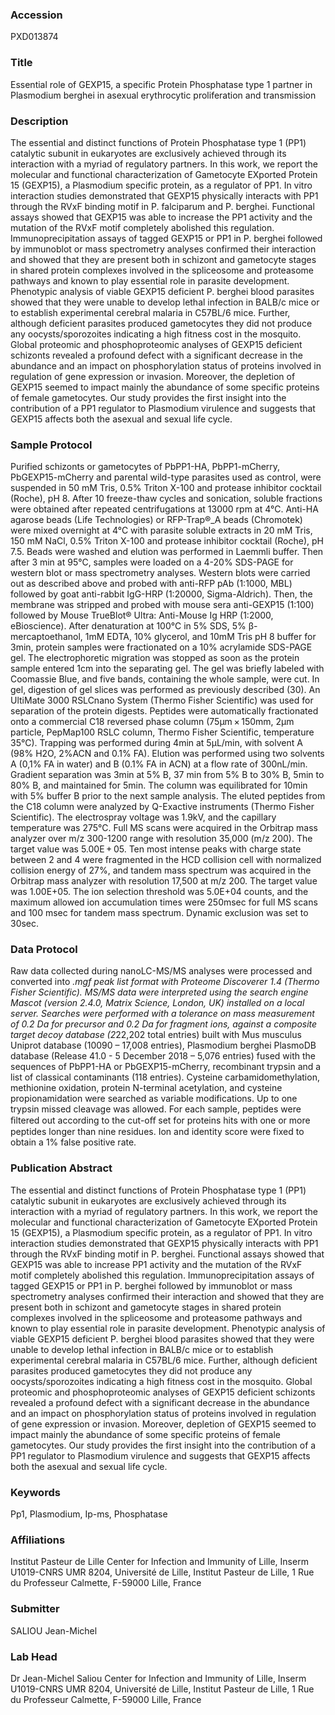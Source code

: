 ### Accession
PXD013874

### Title
Essential role of GEXP15, a specific Protein Phosphatase type 1 partner in Plasmodium berghei in asexual erythrocytic proliferation and transmission

### Description
The essential and distinct functions of Protein Phosphatase type 1 (PP1) catalytic subunit in eukaryotes are exclusively achieved through its interaction with a myriad of regulatory partners. In this work, we report the molecular and functional characterization of Gametocyte EXported Protein 15 (GEXP15), a Plasmodium specific protein, as a regulator of PP1.  In vitro interaction studies demonstrated that GEXP15 physically interacts with PP1 through the RVxF binding motif in P. falciparum and P. berghei. Functional assays showed that GEXP15 was able to increase the PP1 activity and the mutation of the RVxF motif completely abolished this regulation. Immunoprecipitation assays of tagged GEXP15 or PP1 in P. berghei followed by immunoblot or mass spectrometry analyses confirmed their interaction and showed that they are present both in schizont and gametocyte stages in shared protein complexes involved in the spliceosome and proteasome pathways and known to play essential role in parasite development. Phenotypic analysis of viable GEXP15 deficient P. berghei blood parasites showed that they were unable to develop lethal infection in BALB/c mice or to establish experimental cerebral malaria in C57BL/6 mice. Further, although deficient parasites produced gametocytes they did not produce any oocysts/sporozoites indicating a high fitness cost in the mosquito. Global proteomic and phosphoproteomic analyses of GEXP15 deficient schizonts revealed a profound defect with a significant decrease in the abundance and an impact on phosphorylation status of proteins involved in regulation of gene expression or invasion. Moreover, the depletion of GEXP15 seemed to impact mainly the abundance of some specific proteins of female gametocytes. Our study provides the first insight into the contribution of a PP1 regulator to Plasmodium virulence and suggests that GEXP15 affects both the asexual and sexual life cycle.

### Sample Protocol
Purified schizonts or gametocytes of PbPP1-HA, PbPP1-mCherry, PbGEXP15-mCherry and parental wild-type parasites used as control, were suspended in 50 mM Tris, 0.5% Triton X-100 and protease inhibitor cocktail (Roche), pH 8. After 10 freeze-thaw cycles and sonication, soluble fractions were obtained after repeated centrifugations at 13000 rpm at 4°C. Anti-HA agarose beads (Life Technologies) or RFP-Trap®_A beads (Chromotek) were mixed overnight at 4°C with parasite soluble extracts in 20 mM Tris, 150 mM NaCl, 0.5% Triton X-100 and protease inhibitor cocktail (Roche), pH 7.5. Beads were washed and elution was performed in Laemmli buffer. Then after 3 min at 95°C, samples were loaded on a 4-20% SDS-PAGE for western blot or mass spectrometry analyses. Western blots were carried out as described above and probed with anti-RFP pAb (1:1000, MBL) followed by goat anti-rabbit IgG-HRP (1:20000, Sigma-Aldrich). Then, the membrane was stripped and probed with mouse sera anti-GEXP15 (1:100) followed by Mouse TrueBlot® Ultra: Anti-Mouse Ig HRP (1:2000, eBioscience). After denaturation at 100°C in 5% SDS, 5% β-mercaptoethanol, 1mM EDTA, 10% glycerol, and 10mM Tris pH 8 buffer for 3min, protein samples were fractionated on a 10% acrylamide SDS-PAGE gel. The electrophoretic migration was stopped as soon as the protein sample entered 1cm into the separating gel. The gel was briefly labeled with Coomassie Blue, and five bands, containing the whole sample, were cut. In gel, digestion of gel slices was performed as previously described (30). An UltiMate 3000 RSLCnano System (Thermo Fisher Scientific) was used for separation of the protein digests. Peptides were automatically fractionated onto a commercial C18 reversed phase column (75µm × 150mm, 2µm particle, PepMap100 RSLC column, Thermo Fisher Scientific, temperature 35°C). Trapping was performed during 4min at 5μL/min, with solvent A (98% H2O, 2%ACN and 0.1% FA). Elution was performed using two solvents A (0,1% FA in water) and B (0.1% FA in ACN) at a flow rate of 300nL/min. Gradient separation was 3min at 5% B, 37 min from 5% B to 30% B, 5min to 80% B, and maintained for 5min. The column was equilibrated for 10min with 5% buffer B prior to the next sample analysis. The eluted peptides from the C18 column were analyzed by Q-Exactive instruments (Thermo Fisher Scientific). The electrospray voltage was 1.9kV, and the capillary temperature was 275°C. Full MS scans were acquired in the Orbitrap mass analyzer over m/z 300-1200 range with resolution 35,000 (m/z 200). The target value was 5.00E + 05. Ten most intense peaks with charge state between 2 and 4 were fragmented in the HCD collision cell with normalized collision energy of 27%, and tandem mass spectrum was acquired in the Orbitrap mass analyzer with resolution 17,500 at m/z 200. The target value was 1.00E+05. The ion selection threshold was 5.0E+04 counts, and the maximum allowed ion accumulation times were 250msec for full MS scans and 100 msec for tandem mass spectrum. Dynamic exclusion was set to 30sec.

### Data Protocol
Raw data collected during nanoLC-MS/MS analyses were processed and converted into *.mgf peak list format with Proteome Discoverer 1.4 (Thermo Fisher Scientific). MS/MS data were interpreted using the search engine Mascot (version 2.4.0, Matrix Science, London, UK) installed on a local server. Searches were performed with a tolerance on mass measurement of 0.2 Da for precursor and 0.2 Da for fragment ions, against a composite target decoy database (2*22,202 total entries) built with Mus musculus Uniprot database (10090 – 17,008 entries), Plasmodium berghei PlasmoDB database (Release 41.0 - 5 December 2018 – 5,076 entries) fused with the sequences of PbPP1-HA or PbGEXP15-mCherry, recombinant trypsin and a list of classical contaminants (118 entries). Cysteine carbamidomethylation, methionine oxidation, protein N-terminal acetylation, and cysteine propionamidation were searched as variable modifications. Up to one trypsin missed cleavage was allowed. For each sample, peptides were ﬁltered out according to the cut-oﬀ set for proteins hits with one or more peptides longer than nine residues. Ion and identity score were fixed to obtain a 1% false positive rate.

### Publication Abstract
The essential and distinct functions of Protein Phosphatase type 1 (PP1) catalytic subunit in eukaryotes are exclusively achieved through its interaction with a myriad of regulatory partners. In this work, we report the molecular and functional characterization of Gametocyte EXported Protein 15 (GEXP15), a Plasmodium specific protein, as a regulator of PP1. In vitro interaction studies demonstrated that GEXP15 physically interacts with PP1 through the RVxF binding motif in P. berghei. Functional assays showed that GEXP15 was able to increase PP1 activity and the mutation of the RVxF motif completely abolished this regulation. Immunoprecipitation assays of tagged GEXP15 or PP1 in P. berghei followed by immunoblot or mass spectrometry analyses confirmed their interaction and showed that they are present both in schizont and gametocyte stages in shared protein complexes involved in the spliceosome and proteasome pathways and known to play essential role in parasite development. Phenotypic analysis of viable GEXP15 deficient P. berghei blood parasites showed that they were unable to develop lethal infection in BALB/c mice or to establish experimental cerebral malaria in C57BL/6 mice. Further, although deficient parasites produced gametocytes they did not produce any oocysts/sporozoites indicating a high fitness cost in the mosquito. Global proteomic and phosphoproteomic analyses of GEXP15 deficient schizonts revealed a profound defect with a significant decrease in the abundance and an impact on phosphorylation status of proteins involved in regulation of gene expression or invasion. Moreover, depletion of GEXP15 seemed to impact mainly the abundance of some specific proteins of female gametocytes. Our study provides the first insight into the contribution of a PP1 regulator to Plasmodium virulence and suggests that GEXP15 affects both the asexual and sexual life cycle.

### Keywords
Pp1, Plasmodium, Ip-ms, Phosphatase

### Affiliations
Institut Pasteur de Lille
Center for Infection and Immunity of Lille, Inserm U1019-CNRS UMR 8204, Université de Lille, Institut Pasteur de Lille, 1 Rue du Professeur Calmette, F-59000 Lille, France

### Submitter
SALIOU Jean-Michel

### Lab Head
Dr Jean-Michel Saliou
Center for Infection and Immunity of Lille, Inserm U1019-CNRS UMR 8204, Université de Lille, Institut Pasteur de Lille, 1 Rue du Professeur Calmette, F-59000 Lille, France


